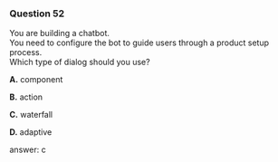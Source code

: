 ### Question 52

You are building a chatbot.  
You need to configure the bot to guide users through a product setup process.  
Which type of dialog should you use?

**A.** component

**B.** action

**C.** waterfall

**D.** adaptive

answer: c

